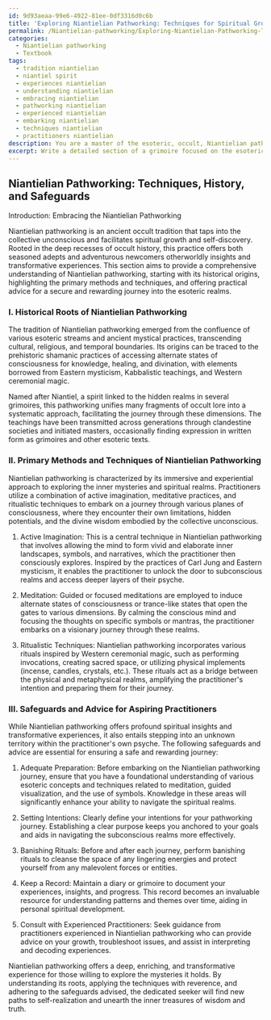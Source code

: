 ```yaml
---
id: 9d93aeaa-99e6-4922-81ee-0df3316d0c6b
title: 'Exploring Niantielian Pathworking: Techniques for Spiritual Growth'
permalink: /Niantielian-pathworking/Exploring-Niantielian-Pathworking-Techniques-for-Spiritual-Growth/
categories:
  - Niantielian pathworking
  - Textbook
tags:
  - tradition niantielian
  - niantiel spirit
  - experiences niantielian
  - understanding niantielian
  - embracing niantielian
  - pathworking niantielian
  - experienced niantielian
  - embarking niantielian
  - techniques niantielian
  - practitioners niantielian
description: You are a master of the esoteric, occult, Niantielian pathworking and education, you have written many textbooks on the subject in ways that provide students with rich and deep understanding of the subject. You are being asked to write textbook-like sections on a topic and you do it with full context, explainability, and reliability in accuracy to the true facts of the topic at hand, in a textbook style that a student would easily be able to learn from, in a rich, engaging, and contextual way. Always include relevant context (such as formulas and history), related concepts, and in a way that someone can gain deep insights from.
excerpt: Write a detailed section of a grimoire focused on the esoteric practice of Niantielian pathworking, which includes insights into the history of this ancient occult tradition, the primary methods and techniques used to perform it, and any safeguards and advice for aspiring practitioners to ensure their progress is both enlightening and safe on their spiritual journey.
---
```


## Niantielian Pathworking: Techniques, History, and Safeguards

Introduction: Embracing the Niantielian Pathworking

Niantielian pathworking is an ancient occult tradition that taps into the collective unconscious and facilitates spiritual growth and self-discovery. Rooted in the deep recesses of occult history, this practice offers both seasoned adepts and adventurous newcomers otherworldly insights and transformative experiences. This section aims to provide a comprehensive understanding of Niantielian pathworking, starting with its historical origins, highlighting the primary methods and techniques, and offering practical advice for a secure and rewarding journey into the esoteric realms.

### I. Historical Roots of Niantielian Pathworking

The tradition of Niantielian pathworking emerged from the confluence of various esoteric streams and ancient mystical practices, transcending cultural, religious, and temporal boundaries. Its origins can be traced to the prehistoric shamanic practices of accessing alternate states of consciousness for knowledge, healing, and divination, with elements borrowed from Eastern mysticism, Kabbalistic teachings, and Western ceremonial magic.

Named after Niantiel, a spirit linked to the hidden realms in several grimoires, this pathworking unifies many fragments of occult lore into a systematic approach, facilitating the journey through these dimensions. The teachings have been transmitted across generations through clandestine societies and initiated masters, occasionally finding expression in written form as grimoires and other esoteric texts.

### II. Primary Methods and Techniques of Niantielian Pathworking

Niantielian pathworking is characterized by its immersive and experiential approach to exploring the inner mysteries and spiritual realms. Practitioners utilize a combination of active imagination, meditative practices, and ritualistic techniques to embark on a journey through various planes of consciousness, where they encounter their own limitations, hidden potentials, and the divine wisdom embodied by the collective unconscious.

1. Active Imagination: This is a central technique in Niantielian pathworking that involves allowing the mind to form vivid and elaborate inner landscapes, symbols, and narratives, which the practitioner then consciously explores. Inspired by the practices of Carl Jung and Eastern mysticism, it enables the practitioner to unlock the door to subconscious realms and access deeper layers of their psyche.

2. Meditation: Guided or focused meditations are employed to induce alternate states of consciousness or trance-like states that open the gates to various dimensions. By calming the conscious mind and focusing the thoughts on specific symbols or mantras, the practitioner embarks on a visionary journey through these realms.

3. Ritualistic Techniques: Niantielian pathworking incorporates various rituals inspired by Western ceremonial magic, such as performing invocations, creating sacred space, or utilizing physical implements (incense, candles, crystals, etc.). These rituals act as a bridge between the physical and metaphysical realms, amplifying the practitioner's intention and preparing them for their journey.

### III. Safeguards and Advice for Aspiring Practitioners

While Niantielian pathworking offers profound spiritual insights and transformative experiences, it also entails stepping into an unknown territory within the practitioner's own psyche. The following safeguards and advice are essential for ensuring a safe and rewarding journey:

1. Adequate Preparation: Before embarking on the Niantielian pathworking journey, ensure that you have a foundational understanding of various esoteric concepts and techniques related to meditation, guided visualization, and the use of symbols. Knowledge in these areas will significantly enhance your ability to navigate the spiritual realms.

2. Setting Intentions: Clearly define your intentions for your pathworking journey. Establishing a clear purpose keeps you anchored to your goals and aids in navigating the subconscious realms more effectively.

3. Banishing Rituals: Before and after each journey, perform banishing rituals to cleanse the space of any lingering energies and protect yourself from any malevolent forces or entities.

4. Keep a Record: Maintain a diary or grimoire to document your experiences, insights, and progress. This record becomes an invaluable resource for understanding patterns and themes over time, aiding in personal spiritual development.

5. Consult with Experienced Practitioners: Seek guidance from practitioners experienced in Niantielian pathworking who can provide advice on your growth, troubleshoot issues, and assist in interpreting and decoding experiences.

Niantielian pathworking offers a deep, enriching, and transformative experience for those willing to explore the mysteries it holds. By understanding its roots, applying the techniques with reverence, and adhering to the safeguards advised, the dedicated seeker will find new paths to self-realization and unearth the inner treasures of wisdom and truth.
